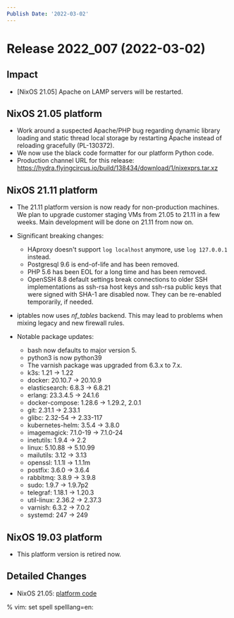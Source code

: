 ```yaml
---
Publish Date: '2022-03-02'
---
```


# Release 2022_007 (2022-03-02)

## Impact

- \[NixOS 21.05\] Apache on LAMP servers will be restarted.

## NixOS 21.05 platform

- Work around a suspected Apache/PHP bug regarding dynamic library loading and
  static thread local storage by restarting Apache instead of reloading
  gracefully (PL-130372).
- We now use the black code formatter for our platform Python code.
- Production channel URL for this release: <https://hydra.flyingcircus.io/build/138434/download/1/nixexprs.tar.xz>

## NixOS 21.11 platform

- The 21.11 platform version is now ready for non-production machines.
  We plan to upgrade customer staging VMs from 21.05 to 21.11 in a few
  weeks. Main development will be done on 21.11 from now on.

- Significant breaking changes:

  - HAproxy doesn't support `log localhost` anymore, use `log
    127.0.0.1` instead.
  - Postgresql 9.6 is end-of-life and has been removed.
  - PHP 5.6 has been EOL for a long time and has been removed.
  - OpenSSH 8.8 default settings break connections to older SSH
    implementations as ssh-rsa host keys and ssh-rsa public keys that
    were signed with SHA-1 are disabled now. They can be re-enabled
    temporarily, if needed.

- iptables now uses *nf_tables* backend. This may lead to problems when
  mixing legacy and new firewall rules.

- Notable package updates:

  - bash now defaults to major version 5.
  - python3 is now python39
  - The varnish package was upgraded from 6.3.x to 7.x.
  - k3s: 1.21 -> 1.22
  - docker: 20.10.7 -> 20.10.9
  - elasticsearch: 6.8.3 -> 6.8.21
  - erlang: 23.3.4.5 -> 24.1.6
  - docker-compose: 1.28.6 -> 1.29.2, 2.0.1
  - git: 2.31.1 -> 2.33.1
  - glibc: 2.32-54 -> 2.33-117
  - kubernetes-helm: 3.5.4 -> 3.8.0
  - imagemagick: 7.1.0-19 -> 7.1.0-24
  - inetutils: 1.9.4 -> 2.2
  - linux: 5.10.88 -> 5.10.99
  - mailutils: 3.12 -> 3.13
  - openssl: 1.1.1l -> 1.1.1m
  - postfix: 3.6.0 -> 3.6.4
  - rabbitmq: 3.8.9 -> 3.9.8
  - sudo: 1.9.7 -> 1.9.7p2
  - telegraf: 1.18.1 -> 1.20.3
  - util-linux: 2.36.2 -> 2.37.3
  - varnish: 6.3.2 -> 7.0.2
  - systemd: 247 -> 249

## NixOS 19.03 platform

- This platform version is retired now.

## Detailed Changes

- NixOS 21.05: [platform code](https://github.com/flyingcircusio/fc-nixos/compare/fc/r2022_006/21.05...f1cc9bb39a64783c0705415f326ba3a0412ee56b)

% vim: set spell spelllang=en:
